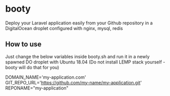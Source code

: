# booty
Deploy your Laravel application easily from your Github repository in a DigitalOcean droplet configured with nginx, mysql, redis

## How to use
Just change the below variables inside booty.sh and run it in a newly spawned DO droplet with Ubuntu 18.04 (Do not install LEMP stack yourself - booty will do that for you)

DOMAIN_NAME='my-application.com'
GIT_REPO_URL='https://github.com/my-name/my-application.git'
REPONAME="my-application" 
